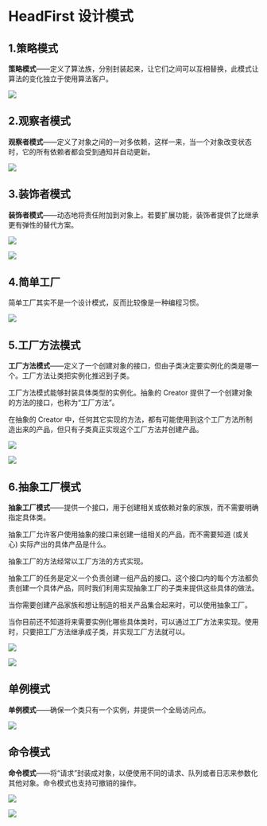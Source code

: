 # HeadFirst 设计模式

## 1.策略模式
**策略模式**——定义了算法族，分别封装起来，让它们之间可以互相替换，此模式让算法的变化独立于使用算法客户。  

![](http://on-img.com/chart_image/5ae30853e4b04f3db58981db.png)  

## 2.观察者模式
**观察者模式**——定义了对象之间的一对多依赖，这样一来，当一个对象改变状态时，它的所有依赖者都会受到通知并自动更新。  

![](http://on-img.com/chart_image/5a1d7828e4b0b3ee057531b6.png)   


## 3.装饰者模式
**装饰者模式**——动态地将责任附加到对象上。若要扩展功能，装饰者提供了比继承更有弹性的替代方案。  

![](http://on-img.com/chart_image/5ae31c86e4b090f6eeb8dbb1.png)  
  
  
![](http://on-img.com/chart_image/5ae31fc8e4b019d3a9143408.png)  

## 4.简单工厂
简单工厂其实不是一个设计模式，反而比较像是一种编程习惯。

![](http://on-img.com/chart_image/5ae32281e4b04f3db589c6a2.png)    


## 5.工厂方法模式
**工厂方法模式**——定义了一个创建对象的接口，但由子类决定要实例化的类是哪一个。工厂方法让类把实例化推迟到子类。  

工厂方法模式能够封装具体类型的实例化。抽象的 Creator 提供了一个创建对象的方法的接口，也称为“工厂方法”。  

在抽象的 Creator 中，任何其它实现的方法，都有可能使用到这个工厂方法所制造出来的产品，但只有子类真正实现这个工厂方法并创建产品。  

![](http://on-img.com/chart_image/5ae32651e4b039625af382b2.png)  

![](http://on-img.com/chart_image/5ae32a7ce4b039625af38bd0.png)  

## 6.抽象工厂模式
**抽象工厂模式**——提供一个接口，用于创建相关或依赖对象的家族，而不需要明确指定具体类。  

抽象工厂允许客户使用抽象的接口来创建一组相关的产品，而不需要知道 (或关心) 实际产出的具体产品是什么。  

抽象工厂的方法经常以工厂方法的方式实现。  

抽象工厂的任务是定义一个负责创建一组产品的接口。这个接口内的每个方法都负责创建一个具体产品，同时我们利用实现抽象工厂的子类来提供这些具体的做法。  

当你需要创建产品家族和想让制造的相关产品集合起来时，可以使用抽象工厂。  

当你目前还不知道将来需要实例化哪些具体类时，可以通过工厂方法来实现。使用时，只要把工厂方法继承成子类，并实现工厂方法就可以。  


![](http://on-img.com/chart_image/5ae330e5e4b019d3a9145bd7.png)  

![](http://on-img.com/chart_image/5ae33860e4b039625af3a90c.png)  

## 单例模式
**单例模式**——确保一个类只有一个实例，并提供一个全局访问点。  

![](http://on-img.com/chart_image/5ae489dce4b039625af67f52.png)  

## 命令模式
**命令模式**——将“请求”封装成对象，以便使用不同的请求、队列或者日志来参数化其他对象。命令模式也支持可撤销的操作。  

![](http://on-img.com/chart_image/5ae5306be4b04f3db58d12ac.png)  

![](http://on-img.com/chart_image/5ae53334e4b039625af6ca20.png)    


